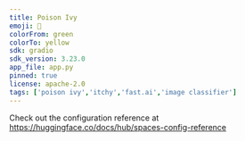 ```yaml
---
title: Poison Ivy
emoji: 🍃
colorFrom: green
colorTo: yellow
sdk: gradio
sdk_version: 3.23.0
app_file: app.py
pinned: true
license: apache-2.0
tags: ['poison ivy','itchy','fast.ai','image classifier']
---
```


Check out the configuration reference at https://huggingface.co/docs/hub/spaces-config-reference
